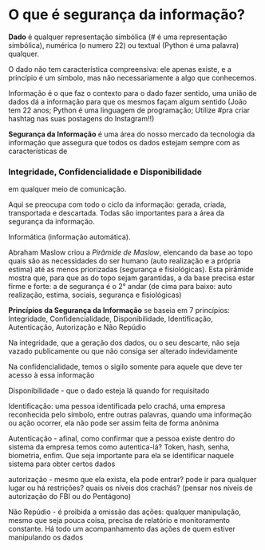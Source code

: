 # O que é segurança da informação?

**Dado** é qualquer representação simbólica (# é uma representação simbólica), numérica (o numero 22) ou textual (Python é uma palavra) qualquer.

O dado não tem característica compreensiva: ele apenas existe, e a princípio é um símbolo, mas não necessariamente a algo que conhecemos.

Informação é o que faz o contexto para o dado fazer sentido, uma união de dados dá a informação para que os mesmos façam algum sentido (João tem 22 anos; Python é uma linguagem de programação; Utilize #pra criar hashtag nas suas postagens do Instagram!!)

**Segurança da Informação** é uma área do nosso mercado da tecnologia da informação que assegura que todos os dados estejam sempre com as características de 

### Integridade, Confidencialidade e Disponibilidade

 em qualquer meio de comunicação.

Aqui se preocupa com todo o ciclo da informação: gerada, criada, transportada e descartada. Todas são importantes para a área da segurança da informação. 

Informática (informação automática).

Abraham Maslow criou a *Pirâmide de Maslow*, elencando da base ao topo quais são as necessidades do ser humano (auto realização e a própria estima) até as menos priorizadas (segurança e fisiológicas). Esta pirâmide mostra que, para que as do topo sejam garantidas, a da base precisa estar firme e forte: a de segurança é o 2° andar (de cima para baixo: auto realização, estima, sociais, segurança e fisiológicas)

**Princípios da Segurança da Informação** se baseia em 7 princípios: Integridade, Confidencialidade, Disponibilidade, Identificação, Autenticação, Autorização e Não Repúdio

Na integridade, que a geração dos dados, ou o seu descarte, não seja vazado publicamente ou que não consiga ser alterado indevidamente

Na confidencialidade, temos o sigilo somente para aquele que deve ter acesso à essa informação

Disponibilidade -  que o dado esteja lá quando for requisitado

Identificação: uma pessoa identificada pelo crachá, uma empresa reconhecida pelo símbolo, entre outras palavras, quando uma informação ou ação ocorrer, ela não pode ser assim feita de forma anônima

Autenticação - afinal, como confirmar que a pessoa existe dentro do sistema da empresa temos como autentica-lá? Token, hash, senha, biometria, enfim. Que seja importante para ela se identificar naquele sistema para obter certos dados

autorização - mesmo que ela exista, ela pode entrar? pode ir para qualquer lugar ou há restrições? quais os níveis dos crachás? (pensar nos níveis de autorização do FBI ou do Pentágono)

Não Repúdio - é proibida a omissão das ações: qualquer manipulação, mesmo que seja pouca coisa, precisa de relatório e monitoramento constante. Há todo um acompanhamento das ações de quem estiver manipulando os dados

